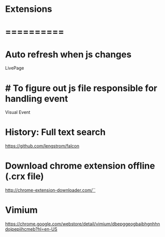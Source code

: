 # Extensions
# ==========
# Auto refresh when js changes
LivePage  
# # To figure out js file responsible for handling event
Visual Event  
# History: Full text search
https://github.com/lengstrom/falcon
# Download chrome extension offline (.crx file)
http://chrome-extension-downloader.com/``
# Vimium
https://chrome.google.com/webstore/detail/vimium/dbepggeogbaibhgnhhndojpepiihcmeb?hl=en-US